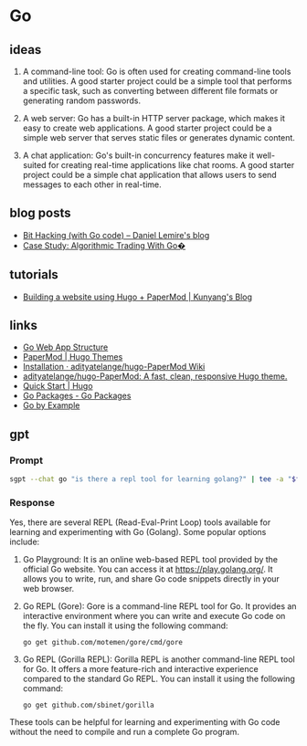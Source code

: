 # Go

## ideas

1. A command-line tool: Go is often used for creating command-line tools and utilities. A good starter project could be a simple tool that performs a specific task, such as converting between different file formats or generating random passwords.

2. A web server: Go has a built-in HTTP server package, which makes it easy to create web applications. A good starter project could be a simple web server that serves static files or generates dynamic content.

3. A chat application: Go's built-in concurrency features make it well-suited for creating real-time applications like chat rooms. A good starter project could be a simple chat application that allows users to send messages to each other in real-time.

## blog posts

- [Bit Hacking (with Go code) – Daniel Lemire's blog](https://lemire.me/blog/2023/02/07/bit-hacking-with-go-code/)
- [Case Study: Algorithmic Trading With Go�](https://polygon.io/blog/case-study-algorithmict-trading-with-go/)

## tutorials

- [Building a website using Hugo + PaperMod | Kunyang's Blog](https://kyxie.github.io/en/blog/tech/papermod/)

## links

- [Go Web App Structure](https://chat.openai.com/c/cee00afd-62f5-4e10-9ffc-2723a4e9ad07)
- [PaperMod | Hugo Themes](https://themes.gohugo.io/themes/hugo-papermod/)
- [Installation · adityatelange/hugo-PaperMod Wiki](https://github.com/adityatelange/hugo-PaperMod/wiki/Installation)
- [adityatelange/hugo-PaperMod: A fast, clean, responsive Hugo theme.](https://github.com/adityatelange/hugo-PaperMod)
- [Quick Start | Hugo](https://gohugo.io/getting-started/quick-start/)
- [Go Packages - Go Packages](https://pkg.go.dev/)
- [Go by Example](https://gobyexample.com/)

## gpt

### Prompt

```bash
sgpt --chat go "is there a repl tool for learning golang?" | tee -a "$filepath"
```

### Response

Yes, there are several REPL (Read-Eval-Print Loop) tools available for learning and experimenting with Go (Golang). Some popular options include:

1. Go Playground: It is an online web-based REPL tool provided by the official Go website. You can access it at https://play.golang.org/. It allows you to write, run, and share Go code snippets directly in your web browser.

2. Go REPL (Gore): Gore is a command-line REPL tool for Go. It provides an interactive environment where you can write and execute Go code on the fly. You can install it using the following command:
   ```
   go get github.com/motemen/gore/cmd/gore
   ```

3. Go REPL (Gorilla REPL): Gorilla REPL is another command-line REPL tool for Go. It offers a more feature-rich and interactive experience compared to the standard Go REPL. You can install it using the following command:
   ```
   go get github.com/sbinet/gorilla
   ```

These tools can be helpful for learning and experimenting with Go code without the need to compile and run a complete Go program.
